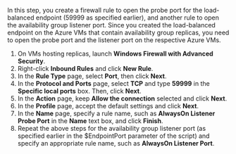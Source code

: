 In this step, you create a firewall rule to open the probe port for the load-balanced endpoint (59999 as specified earlier), and another rule to open the availability group listener port. Since you created the load-balanced endpoint on the Azure VMs that contain availability group replicas, you need to open the probe port and the listener port on the respective Azure VMs.

1. On VMs hosting replicas, launch **Windows Firewall with Advanced Security**.
2. Right-click **Inbound Rules** and click **New Rule**.
3. In the **Rule Type** page, select **Port**, then click **Next**.
4. In the **Protocol and Ports** page, select **TCP** and type **59999** in the **Specific local ports** box. Then, click **Next**.
5. In the **Action** page, keep **Allow the connection** selected and click **Next**.
6. In the **Profile** page, accept the default settings and click **Next**.
7. In the **Name** page, specify a rule name, such as **AlwaysOn Listener Probe Port** in the **Name** text box, and click **Finish**.
8. Repeat the above steps for the availability group listener port (as specified earlier in the $EndpointPort parameter of the script) and specify an appropriate rule name, such as **AlwaysOn Listener Port**.

